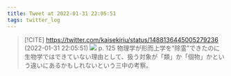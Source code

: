 ```yaml
---
title: Tweet at 2022-01-31 22:05:51
tags: twitter_log
---
```


> [!CITE] https://twitter.com/kaisekiriu/status/1488136445005279236 (2022-01-31 22:05:51)
> ![](https://twitter.com/kaisekiriu/status/1488136445005279236)
> p. 125
> 物理学が形而上学を"除霊"できたのに生物学ではできていない理由として、扱う対象が「類」か「個物」かという違いにあるかもしれないという三中の考察。
